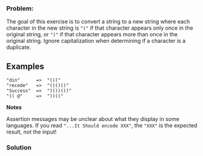 ### Problem:
<p>The goal of this exercise is to convert a string to a new string where each character in the new string is <code>&quot;(&quot;</code> if that character appears only once in the original string, or <code>&quot;)&quot;</code> if that character appears more than once in the original string. Ignore capitalization when determining if a character is a duplicate.</p>
<h2 id="examples">Examples</h2>
<pre><code>&quot;din&quot;      =&gt;  &quot;(((&quot;
&quot;recede&quot;   =&gt;  &quot;()()()&quot;
&quot;Success&quot;  =&gt;  &quot;)())())&quot;
&quot;(( @&quot;     =&gt;  &quot;))((&quot; </code></pre><p><strong>Notes</strong></p>
<p>Assertion messages may be unclear about what they display in some languages. If you read <code>&quot;...It Should encode XXX&quot;</code>, the <code>&quot;XXX&quot;</code> is the expected result, not the input!</p>

### Solution